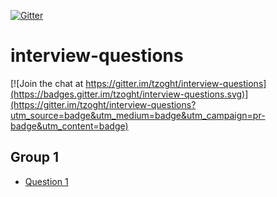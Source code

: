 [![Gitter](https://badges.gitter.im/tzoght/interview-questions.svg)](https://gitter.im/tzoght/interview-questions?utm_source=badge&utm_medium=badge&utm_campaign=pr-badge)

# interview-questions

[![Join the chat at https://gitter.im/tzoght/interview-questions](https://badges.gitter.im/tzoght/interview-questions.svg)](https://gitter.im/tzoght/interview-questions?utm_source=badge&utm_medium=badge&utm_campaign=pr-badge&utm_content=badge)

## Group 1
* [Question 1](group1/q1/README.md)
